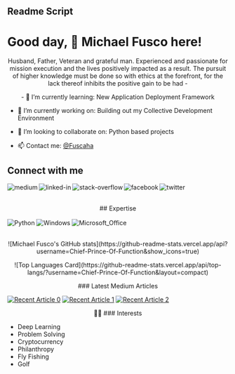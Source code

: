 ## Readme Script 

# Good day, 👋 Michael Fusco here!

<p align="center">
Husband, Father, Veteran and grateful man.
Experienced and passionate for mission execution and the lives positively impacted as a result.
The pursuit of higher knowledge must be done so with ethics at the forefront, for the lack thereof inhibits the positive gain to be had -
</p>

<p align="center">
- 🌱 I’m currently learning: New Application Deployment Framework

- 🔭 I’m currently working on: Building out my Collective Development Environment

- 🤝 I’m looking to collaborate on: Python based projects
 
- 📫 Contact me: <a href="https://twitter.com/Fuscaha">@Fuscaha</a>

## Connect with me

[<img align="left" alt="medium" src="https://img.shields.io/badge/medium-%2312100E.svg?&style=for-the-badge&logo=medium&logoColor=white" />](https://medium.com/@michael.r.fusco)

[<img align="left" alt="linked-in" src="https://img.shields.io/badge/linkedin-%230077B5.svg?&style=for-the-badge&logo=linkedin&logoColor=white" />](https://www.linkedin.com/in/michael-fusco-902030b4)

[<img align="left" alt="stack-overflow" src="https://img.shields.io/badge/stack%20overflow-FE7A16?logo=stack-overflow&logoColor=white&style=for-the-badge" />](https://stackoverflow.com/users/19498976/Chief-Prince-Of-Function
)

[<img align="left" alt="facebook" src="https://img.shields.io/badge/facebook-%231877F2.svg?&style=for-the-badge&logo=facebook&logoColor=white" />](https://www.facebook.com/michael.fusco.92167/)

[<img align="left" alt="twitter" src="https://img.shields.io/badge/twitter-%231DA1F2.svg?&style=for-the-badge&logo=twitter&logoColor=white" />](https://twitter.com/Fuscaha)

<br>
<br>

<p align="center">
## Expertise
</p>

<img align="center" alt="Python" src="https://img.shields.io/badge/Python-FFD43B?style=for-the-badge&logo=python&logoColor=blue" />

<img align="center" alt="Windows" src="https://img.shields.io/badge/Windows-0078D6?style=for-the-badge&logo=windows&logoColor=white" />

<img align="center" alt="Microsoft_Office" src="https://img.shields.io/badge/Microsoft_Office-D83B01?style=for-the-badge&logo=microsoft-office&logoColor=white" />

<br>
<br>

<p align="center">
![Michael Fusco's GitHub stats](https://github-readme-stats.vercel.app/api?username=Chief-Prince-Of-Function&show_icons=true)
</p>

<p align="center">
![Top Languages Card](https://github-readme-stats.vercel.app/api/top-langs/?username=Chief-Prince-Of-Function&layout=compact)
</p>

<p align="center">
### Latest Medium Articles

<a target="_blank" href="https://github-readme-medium-recent-article.vercel.app/medium/@michael.r.fusco/0"><img src="https://github-readme-medium-recent-article.vercel.app/medium/@michael.r.fusco/0" alt="Recent Article 0"></a>
<a target="_blank" href="https://github-readme-medium-recent-article.vercel.app/medium/@michael.r.fusco/1"><img src="https://github-readme-medium-recent-article.vercel.app/medium/@michael.r.fusco/1" alt="Recent Article 1"></a>
<a target="_blank" href="https://github-readme-medium-recent-article.vercel.app/medium/@michael.r.fusco/2"><img src="https://github-readme-medium-recent-article.vercel.app/medium/@michael.r.fusco/2" alt="Recent Article 2"></a>
</p>

<p align="center">
👨‍💻
### Interests

- Deep Learning
- Problem Solving
- Cryptocurrency
- Philanthropy
- Fly Fishing
- Golf
</p>

